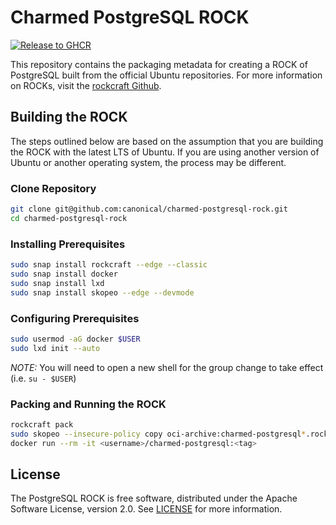 # Charmed PostgreSQL ROCK
[![Release to GHCR](https://github.com/canonical/charmed-postgresql-rock/actions/workflows/release.yaml/badge.svg)](https://github.com/canonical/charmed-postgresql-rock/actions/workflows/release.yaml)

This repository contains the packaging metadata for creating a ROCK of PostgreSQL built from the official Ubuntu repositories.  For more information on ROCKs, visit the [rockcraft Github](https://github.com/canonical/rockcraft). 

## Building the ROCK
The steps outlined below are based on the assumption that you are building the ROCK with the latest LTS of Ubuntu.  If you are using another version of Ubuntu or another operating system, the process may be different.

### Clone Repository
```bash
git clone git@github.com:canonical/charmed-postgresql-rock.git
cd charmed-postgresql-rock
```
### Installing Prerequisites
```bash
sudo snap install rockcraft --edge --classic
sudo snap install docker
sudo snap install lxd
sudo snap install skopeo --edge --devmode
```
### Configuring Prerequisites
```bash
sudo usermod -aG docker $USER 
sudo lxd init --auto
```
*_NOTE:_* You will need to open a new shell for the group change to take effect (i.e. `su - $USER`)
### Packing and Running the ROCK
```bash
rockcraft pack
sudo skopeo --insecure-policy copy oci-archive:charmed-postgresql*.rock docker-daemon:<username>/charmed-postgresql:<tag>
docker run --rm -it <username>/charmed-postgresql:<tag>
```

## License
The PostgreSQL ROCK is free software, distributed under the Apache
Software License, version 2.0. See
[LICENSE](https://github.com/canonical/charmed-postgresql-rock/blob/14-22.04/licenses/LICENSE-rock)
for more information.
